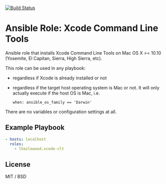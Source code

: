 [![Build Status](https://travis-ci.org/lhazlewood/ansible-role-xcode-clt.svg?branch=master)](https://travis-ci.org/lhazlewood/ansible-role-xcode-clt)

# Ansible Role: Xcode Command Line Tools

Ansible role that installs Xcode Command Line Tools on Mac OS X >= 10.10 (Yosemite, El Capitan, Sierra, High Sierra, etc).

This role can be used in any playbook:

* regardless if Xcode is already installed or not
* regardless if the target host operating system is Mac or not.  It will only actually execute if the host OS is Mac, i.e. 
    
    `when: ansible_os_family == 'Darwin'`


There are no variables or configuration settings at all.

## Example Playbook

```yaml
- hosts: localhost
  roles:
    - lhazlewood.xcode-clt
```

## License

MIT / BSD
